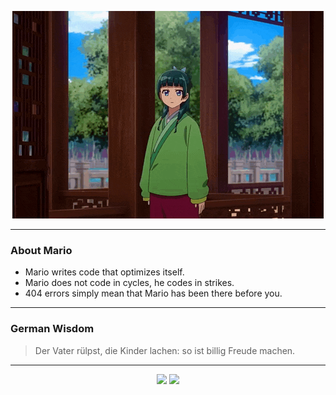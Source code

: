 <p align="center">
  <img src="assets/maomao.gif" />
</p>

---

### About Mario
- Mario writes code that optimizes itself.
- Mario does not code in cycles, he codes in strikes.
- 404 errors simply mean that Mario has been there before you.

---

### German Wisdom
> Der Vater rülpst, die Kinder lachen: so ist billig Freude machen.

---

<p align="center">
  <a>
    <img height="180em" src="https://github-readme-stats-eight-theta.vercel.app/api?username=Torfkopp&show_icons=true&theme=dark&include_all_commits=true&count_private=true"/>
  </a>
  <a href="https://github.com/Torfkopp?tab=repositories">
    <img height="180em" src="https://github-readme-stats-eight-theta.vercel.app/api/top-langs/?username=torfkopp&layout=compact&theme=dark&langs_count=8&hide=java"/>
  </a>
</p>
